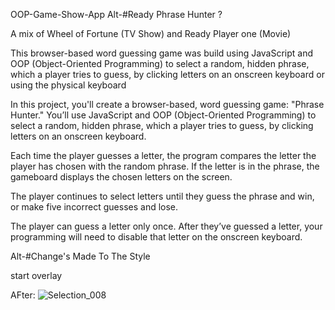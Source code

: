 OOP-Game-Show-App
Alt-#Ready Phrase Hunter ?

A mix of Wheel of Fortune (TV Show) and Ready Player one (Movie)

This browser-based word guessing game was build using JavaScript and OOP (Object-Oriented Programming) to select a random, hidden phrase, which a player tries to guess, by clicking letters on an onscreen keyboard or using the physical keyboard


In this project, you'll create a browser-based, word guessing game: "Phrase Hunter." You’ll use JavaScript and OOP (Object-Oriented Programming) to select a random, hidden phrase, which a player tries to guess, by clicking letters on an onscreen keyboard.

Each time the player guesses a letter, the program compares the letter the player has chosen with the random phrase. If the letter is in the phrase, the gameboard displays the chosen letters on the screen.

The player continues to select letters until they guess the phrase and win, or make five incorrect guesses and lose.

The player can guess a letter only once. After they’ve guessed a letter, your programming will need to disable that letter on the onscreen keyboard.


Alt-#Change's Made To The Style

start overlay 

AFter:
![Selection_008](https://user-images.githubusercontent.com/50641137/57735336-e6ca9780-76ac-11e9-9568-6cbfa7366543.jpg)

